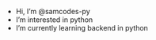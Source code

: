 -  Hi, I’m @samcodes-py
-  I’m interested in python
- I’m currently learning backend in python


<!---
samcodes-py/samcodes-py is a ✨ special ✨ repository because its `README.md` (this file) appears on your GitHub profile.
You can click the Preview link to take a look at your changes.
--->
